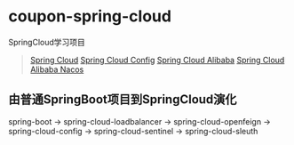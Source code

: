 # coupon-spring-cloud
SpringCloud学习项目
> [Spring Cloud](https://spring.io/spring-cloud)
> [Spring Cloud Config](https://spring.io/spring-cloud-config)
> [Spring Cloud Alibaba](https://spring.io/spring-cloud-alibaba)
> [Spring Cloud Alibaba Nacos](https://spring.io/spring-cloud-alibaba-nacos)

## 由普通SpringBoot项目到SpringCloud演化
spring-boot -> spring-cloud-loadbalancer -> spring-cloud-openfeign -> spring-cloud-config -> spring-cloud-sentinel -> spring-cloud-sleuth
